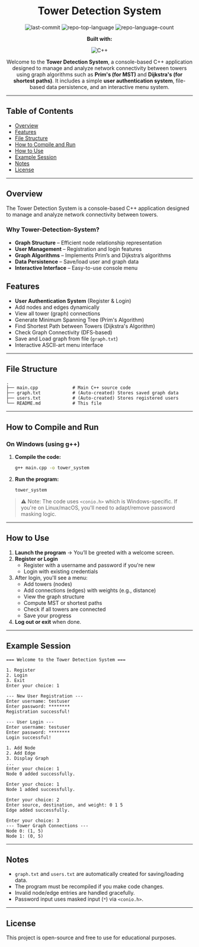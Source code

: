 <div align="center">

# Tower Detection System

![last-commit](https://img.shields.io/github/last-commit/Gushtasp47/Tower-Detection-System?style=flat&logo=git&logoColor=white&color=0080ff)
![repo-top-language](https://img.shields.io/github/languages/top/Gushtasp47/Tower-Detection-System?style=flat&color=0080ff)
![repo-language-count](https://img.shields.io/github/languages/count/Gushtasp47/Tower-Detection-System?style=flat&color=0080ff)

**Built with:**

![C++](https://img.shields.io/badge/C++-00599C.svg?style=flat&logo=C%2B%2B&logoColor=white)


Welcome to the **Tower Detection System**, a console-based C++ application designed to manage and analyze network connectivity between towers using graph algorithms such as **Prim's (for MST)** and **Dijkstra's (for shortest paths)**. It includes a simple **user authentication system**, file-based data persistence, and an interactive menu system.

---
</div>

 ## Table of Contents

- [Overview](#overview)
- [Features](#features)
- [File Structure](#file-structure)
- [How to Compile and Run](#how-to-compile-and-run)
- [How to Use](#how-to-use)
- [Example Session](#example-session)
- [Notes](#notes)
- [License](#license)

---

## Overview

The Tower Detection System is a console-based C++ application designed to manage and analyze network connectivity between towers.

### Why Tower-Detection-System?

- **Graph Structure** – Efficient node relationship representation  
- **User Management** – Registration and login features  
- **Graph Algorithms** – Implements Prim’s and Dijkstra’s algorithms  
- **Data Persistence** – Save/load user and graph data  
- **Interactive Interface** – Easy-to-use console menu

## Features

-  **User Authentication System** (Register & Login)
-  Add nodes and edges dynamically
-  View all tower (graph) connections
-  Generate Minimum Spanning Tree (Prim's Algorithm)
-  Find Shortest Path between Towers (Dijkstra's Algorithm)
-  Check Graph Connectivity (DFS-based)
-  Save and Load graph from file (`graph.txt`)
-  Interactive ASCII-art menu interface

---

## File Structure

```plaintext
.
├── main.cpp             # Main C++ source code
├── graph.txt            # (Auto-created) Stores saved graph data
├── users.txt            # (Auto-created) Stores registered users
└── README.md            # This file
```

---

## How to Compile and Run

### On Windows (using g++)

1. **Compile the code:**
   ```bash
   g++ main.cpp -o tower_system
   ```

2. **Run the program:**
   ```bash
   tower_system
   ```

> ⚠️ Note: The code uses `<conio.h>` which is Windows-specific. If you're on Linux/macOS, you'll need to adapt/remove password masking logic.

---

## How to Use

1. **Launch the program** → You’ll be greeted with a welcome screen.
2. **Register or Login**
   - Register with a username and password if you're new
   - Login with existing credentials
3. After login, you'll see a menu:
   - Add towers (nodes)
   - Add connections (edges) with weights (e.g., distance)
   - View the graph structure
   - Compute MST or shortest paths
   - Check if all towers are connected
   - Save your progress
4. **Log out or exit** when done.

---

##  Example Session

```plaintext
=== Welcome to the Tower Detection System ===

1. Register
2. Login
3. Exit
Enter your choice: 1

--- New User Registration ---
Enter username: testuser
Enter password: ********
Registration successful!

--- User Login ---
Enter username: testuser
Enter password: ********
Login successful!

1. Add Node
2. Add Edge
3. Display Graph
...
Enter your choice: 1
Node 0 added successfully.

Enter your choice: 1
Node 1 added successfully.

Enter your choice: 2
Enter source, destination, and weight: 0 1 5
Edge added successfully.

Enter your choice: 3
--- Tower Graph Connections ---
Node 0: (1, 5)
Node 1: (0, 5)
```

---

## Notes

- `graph.txt` and `users.txt` are automatically created for saving/loading data.
- The program must be recompiled if you make code changes.
- Invalid node/edge entries are handled gracefully.
- Password input uses masked input (`*`) via `<conio.h>`.

---

## License

This project is open-source and free to use for educational purposes.
